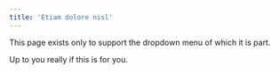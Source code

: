 ```yaml
---
title: 'Etiam dolore nisl'
---
```


This page exists only to support the dropdown menu of which it is part.

Up to you really if this is for you.